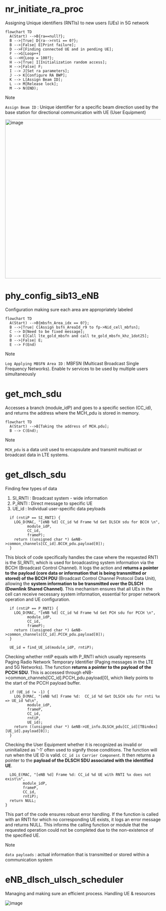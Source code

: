 # nr_initiate_ra_proc
Assigning Unique identifiers (RNTIs) to new users (UEs) in 5G network

```mermaid
flowchart TD 
  A(Start) -->B{ra==null?};
  B -->|True| D{ra-->rnti == 0?};
  B -->|False| E[Print failure];
  D -->F[Finding connected UE and in pending UE];
  F -->G[Loop++]
  G -->H{Loop = 100?};
  H -->|True| I[Initialization random access];
  H -->|False| F;
  I --> J[Set ra parameters];
  J --> K[Configure RA BWP];
  K --> L[Assign Beam ID];
  L --> M[Release lock];
  M --> N(END);
```

> [!NOTE]
> `Assign Beam ID` : Unique identifier for a specific beam direction used by the base station for directional communication with UE (User Equipment)

<img width="514" alt="image" src="https://github.com/bmw-ece-ntust/internship/assets/123353805/b0cac84a-decd-4680-a197-e8c320b39ff7">



# phy_config_sib13_eNB
Configuration making sure each area are appropriately labeled
```mermaid
flowchart TD 
  A(Start) -->B{mbsfn_Area_idx == 0?};
  B -->|True| C[Assign bsfn_AreaId_r9 to fp->Nid_cell_mbfsn];
  C --> D[Need to be fixed message];
  D --> E[Call lte_gold_mbsfn and call te_gold_mbsfn_khz_1dot25];
  B -->|False| E;
  E --> F(End)
```
> [!NOTE]
> `Log Applying MBSFN Area ID` : MBFSN (Multicast Broadcast Single Frequency Networks). Enable tv services to be used by multiple users simultaneously

# get_mch_sdu
Accesses a branch (module_idP) and goes to a specific section (CC_id), and  returns the address where the MCH_pdu is stored in memory.

```mermaid
flowchart TD 
  A(Start) -->B[Taking the address of MCH.pdu];
  B --> C(End);
```

> [!NOTE]
> `MCH_pdu` is a data unit used to encapsulate and transmit multicast or broadcast data in LTE systems.

# get_dlsch_sdu
Finding few types of data
1. SI_RNTI : Broadcast system - wide information
2. P_RNTI : Direct message to specific UE
3. UE_id : Individual user-specific data peyloads

```
  if (rntiP == SI_RNTI) {
    LOG_D(MAC, "[eNB %d] CC_id %d Frame %d Get DLSCH sdu for BCCH \n",
          module_idP,
          CC_id,
          frameP);
    return ((unsigned char *) &eNB->common_channels[CC_id].BCCH_pdu.payload[0]);
  }
```
This block of code specifically handles the case where the requested RNTI is the SI_RNTI, which is used for broadcasting system information via the BCCH (Broadcast Control Channel). It logs the action and **returns a pointer to the payload (core data or information that is being transmitted or stored) of the BCCH PDU** (Broadcast Control Channel Protocol Data Unit), allowing the **system information to be transmitted over the DLSCH (Downlink Shared Channel)**. This mechanism ensures that all UEs in the cell can receive necessary system information, essential for proper network operation and UE configuration.

```
  if (rntiP == P_RNTI) {
    LOG_D(MAC, "[eNB %d] CC_id %d Frame %d Get PCH sdu for PCCH \n",
          module_idP,
          CC_id,
          frameP);
    return ((unsigned char *) &eNB->common_channels[CC_id].PCCH_pdu.payload[0]);
  }

  UE_id = find_UE_id(module_idP, rntiP);
```
Checking whether rntiP equals with P_RNTI which usually represents Paging Radio Network Temporary Identifier (Paging messages in the LTE and 5G Networks). The function **returns a pointer to the payload of the PCCH SDU**. This is accessed through eNB->common_channels[CC_id].PCCH_pdu.payload[0], which likely points to the start of the PCCH payload buffer.

```
  if (UE_id != -1) {
    LOG_D(MAC, "[eNB %d] Frame %d:  CC_id %d Get DLSCH sdu for rnti %x => UE_id %d\n",
          module_idP,
          frameP,
          CC_id,
          rntiP,
          UE_id);
    return ((unsigned char *) &eNB->UE_info.DLSCH_pdu[CC_id][TBindex][UE_id].payload[0]);
  }
```
Checking the User Equipment whether it is recognized as invalid or uninitialized as '-1' often used to signify those conditions. The function will run when the UE ID is valid. `CC_id is Carrier Component`. It then returns a pointer to the **payload of the DLSCH SDU associated with the identified UE**. 

```
  LOG_E(MAC, "[eNB %d] Frame %d: CC_id %d UE with RNTI %x does not exist\n",
        module_idP,
        frameP,
        CC_id,
        rntiP);
  return NULL;
}
```
This part of the code ensures robust error handling. If the function is called with an RNTI for which no corresponding UE exists, it logs an error message and returns NULL. This informs the calling function or module that the requested operation could not be completed due to the non-existence of the specified UE.

> [!NOTE]
> `data payloads` : actual information that is transmitted or stored within a communication system

# eNB_dlsch_ulsch_scheduler
Managing and making sure an efficient process. Handling UE & resources

![image](https://github.com/bmw-ece-ntust/internship/assets/123353805/dff1cf43-e6c0-40ee-a534-a9850623b0c3)


